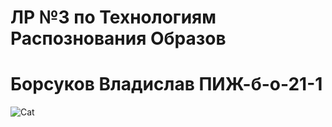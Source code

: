 # ЛР №3 по Технологиям Распознования Образов 
# Борсуков Владислав ПИЖ-б-о-21-1
![Cat](https://kartinkin.net/uploads/posts/2021-07/1626139098_4-kartinkin-com-p-oboi-kotiki-art-art-krasivo-4.jpg)